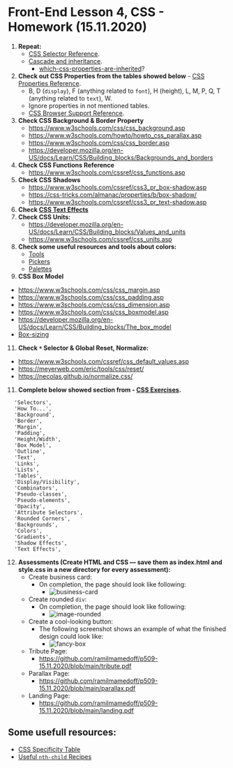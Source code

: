 # Front-End Lesson 4, CSS - Homework (15.11.2020)

1. **Repeat:**
   - [CSS Selector Reference](https://www.w3schools.com/cssref/css_selectors.asp).
   - [Cascade and inheritance](https://developer.mozilla.org/en-US/docs/Learn/CSS/Building_blocks/Cascade_and_inheritance).
     - [which-css-properties-are-inherited](https://stackoverflow.com/questions/5612302/which-css-properties-are-inherited)?
2. **Check out CSS Properties from the tables showed below** - [CSS Properties Reference](https://www.w3schools.com/cssref/default.asp).
   - B, D (`display`), F (anything related to `font`), H (height), L, M, P, Q, T (anything related to `text`), W.
   - Ignore properties in not mentioned tables.
   - [CSS Browser Support Reference](https://www.w3schools.com/cssref/css3_browsersupport.asp).
3. **Check CSS Background & Border Property**
   - https://www.w3schools.com/css/css_background.asp
   - https://www.w3schools.com/howto/howto_css_parallax.asp
   - https://www.w3schools.com/css/css_border.asp
   - https://developer.mozilla.org/en-US/docs/Learn/CSS/Building_blocks/Backgrounds_and_borders
4. **Check CSS Functions Reference**
   - https://www.w3schools.com/cssref/css_functions.asp
5. **Check CSS Shadows**
   - https://www.w3schools.com/cssref/css3_pr_box-shadow.asp
   - https://css-tricks.com/almanac/properties/b/box-shadow/
   - https://www.w3schools.com/cssref/css3_pr_text-shadow.asp
6. **Check [CSS Text Effects](https://www.w3schools.com/css/css3_text_effects.asp)**
7. **Check CSS Units:**
   - https://developer.mozilla.org/en-US/docs/Learn/CSS/Building_blocks/Values_and_units
   - https://www.w3schools.com/cssref/css_units.asp
8. **Check some useful resources and tools about colors:**
   - [Tools](https://www.one-tab.com/page/uJN_JFNhQ9ampTP7N5RktQ)
   - [Pickers](https://www.one-tab.com/page/qZEXvVYPR96naRHpt8odkw)
   - [Palettes](https://www.one-tab.com/page/IODBmqewTN6nXtEG-vz2lw)
9.  **CSS Box Model**
   - https://www.w3schools.com/css/css_margin.asp
   - https://www.w3schools.com/css/css_padding.asp
   - https://www.w3schools.com/css/css_dimension.asp
   - https://www.w3schools.com/css/css_boxmodel.asp
   - https://developer.mozilla.org/en-US/docs/Learn/CSS/Building_blocks/The_box_model
   - [Box-sizing](https://developer.mozilla.org/en-US/docs/Web/CSS/box-sizing)
11. **Check `*` Selector & Global Reset, Normalize:**
   - https://www.w3schools.com/cssref/css_default_values.asp
   - https://meyerweb.com/eric/tools/css/reset/
   - https://necolas.github.io/normalize.css/

11. **Complete below showed section from - [CSS Exercises](https://www.w3schools.com/css/css_exercises.asp).**
```
  'Selectors',
  'How To...',
  'Background',
  'Border',
  'Margin',
  'Padding',
  'Height/Width',
  'Box Model',
  'Outline',
  'Text',
  'Links',
  'Lists',
  'Tables',
  'Display/Visibility',
  'Combinators',
  'Pseudo-classes',
  'Pseudo-elements',
  'Opacity',
  'Attribute Selectors',
  'Rounded Corners',
  'Backgrounds',
  'Colors',
  'Gradients',
  'Shadow Effects',
  'Text Effects',
```

12. **Assessments (Create HTML and CSS — save them as index.html and style.css in a new directory for every assessment):**
    - Create business card:
      - On completion, the page should look like following:
        - ![business-card](https://user-images.githubusercontent.com/74110914/99241831-d5b99400-2817-11eb-81c7-eb1a2a765fb4.png)
    - Create rounded `div`:
      - On completion, the page should look like following:
        - ![image-rounded](https://user-images.githubusercontent.com/74110914/99241841-d7835780-2817-11eb-866e-3102d38b4e9a.png)
    - Create a cool-looking button: 
      - The following screenshot shows an example of what the finished design could look like:
        - ![fancy-box](https://user-images.githubusercontent.com/74110914/99241838-d6eac100-2817-11eb-983b-6dcb71a6a80e.png)
    - Tribute Page:
      - https://github.com/ramilmamedoff/p509-15.11.2020/blob/main/tribute.pdf
    - Parallax Page:
      - https://github.com/ramilmamedoff/p509-15.11.2020/blob/main/parallax.pdf
    - Landing Page:
      - https://github.com/ramilmamedoff/p509-15.11.2020/blob/main/landing.pdf


## Some usefull resources:

- [CSS Specificity Table](https://sites.google.com/site/csskungfu/_/rsrc/1221742532694/specificity/specificity.gif)
- [Useful `nth-child` Recipes](https://css-tricks.com/useful-nth-child-recipies/)
